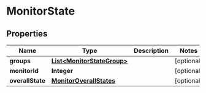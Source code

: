 

# MonitorState

## Properties

Name | Type | Description | Notes
------------ | ------------- | ------------- | -------------
**groups** | [**List&lt;MonitorStateGroup&gt;**](MonitorStateGroup.md) |  |  [optional]
**monitorId** | **Integer** |  |  [optional]
**overallState** | [**MonitorOverallStates**](MonitorOverallStates.md) |  |  [optional]



